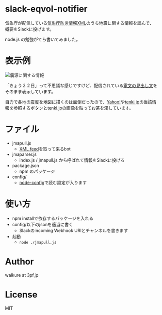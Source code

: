 # slack-eqvol-notifier

気象庁が配信している[気象庁防災情報XML](http://xml.kishou.go.jp/)のうち地震に関する情報を読んで、概要をSlackに投げます。

node.js の勉強がてら書いてみました。

# 表示例
![震源に関する情報](https://i.gyazo.com/b43d0ebfc3022f8ff96240830c0b862b.png)

「きょう２２日」って不思議な感じですけど、配信されている[電文の見出し文](http://agora.ex.nii.ac.jp/cgi-bin/cps/report_each.pl?id=82e91d00-d961-3cc0-91ed-80684e03ecd0)をそのまま表示しています。

自力で各地の震度を地図に描くのは面倒だったので、[Yahoo!](https://typhoon.yahoo.co.jp/weather/jp/earthquake/)や[tenki.jp](https://earthquake.tenki.jp/bousai/earthquake/entries/)の当該情報を参照するボタンとtenki.jpの画像を貼ってお茶を濁しています。

# ファイル

 - jmapull.js
	 - [XML feed](http://xml.kishou.go.jp/xmlpull.html)を取って来るbot
 - jmaparser.js
	 - index.js / jmapull.js から呼ばれて情報をSlackに投げる
 - package.json
	- npm のパッケージ
- config/
	- [node-config](https://www.npmjs.com/package/node-config)で読む設定が入ります


# 使い方
- npm installで依存するパッケージを入れる
- config/以下のjsonを適当に書く
	- Slackのincoming Webhook URIとチャンネルを書きます
- 起動
	- ` node ./jmapull.js `

# Author
walkure at 3pf.jp

# License
MIT
